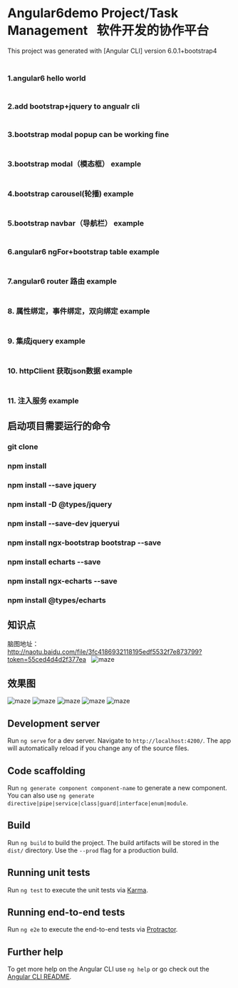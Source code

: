 # Angular6demo  Project/Task Management   软件开发的协作平台


This project was generated with [Angular CLI]  version 6.0.1+bootstrap4



 ### <br>1.angular6 hello world
 ### <br>2.add bootstrap+jquery to angualr cli
 ### <br>3.bootstrap modal popup can be working fine
 ### <br>3.bootstrap modal（模态框） example
 ### <br>4.bootstrap carousel(轮播) example
 ### <br>5.bootstrap navbar（导航栏） example
 ### <br>6.angular6 ngFor+bootstrap table example
 ### <br>7.angular6 router 路由 example
 ### <br>8. 属性绑定，事件绑定，双向绑定 example
 ### <br>9. 集成jquery  example
 ### <br>10. httpClient 获取json数据 example
 ### <br>11. 注入服务  example

 ##  启动项目需要运行的命令
 ### git clone 
 ### npm install 
 ### npm install --save jquery
 ### npm install -D @types/jquery
  ### npm install --save-dev jqueryui
  ### npm install ngx-bootstrap bootstrap --save 
  ### npm install echarts --save
  ### npm install ngx-echarts --save
  ### npm install @types/echarts 
 
 ##  知识点
   脑图地址： http://naotu.baidu.com/file/3fc4186932118195edf5532f7e873799?token=55ced4d4d2f377ea
   ![maze](https://github.com/bseayin/angular6demo/raw/master/img/angular6.png)
 ## 效果图
   ![maze](https://github.com/bseayin/angular6demo/raw/master/img/任务.png)
  ![maze](https://github.com/bseayin/angular6demo/raw/master/img/设置.png)
   ![maze](https://github.com/bseayin/angular6demo/raw/master/img/讨论.png)
   ![maze](https://github.com/bseayin/angular6demo/raw/master/img/angulardemo1.png)
   ![maze](https://github.com/bseayin/angular6demo/raw/master/img/angulardemo2.png)




## Development server

Run `ng serve` for a dev server. Navigate to `http://localhost:4200/`. The app will automatically reload if you change any of the source files.

## Code scaffolding

Run `ng generate component component-name` to generate a new component. You can also use `ng generate directive|pipe|service|class|guard|interface|enum|module`.

## Build

Run `ng build` to build the project. The build artifacts will be stored in the `dist/` directory. Use the `--prod` flag for a production build.

## Running unit tests

Run `ng test` to execute the unit tests via [Karma](https://karma-runner.github.io).

## Running end-to-end tests

Run `ng e2e` to execute the end-to-end tests via [Protractor](http://www.protractortest.org/).

## Further help

To get more help on the Angular CLI use `ng help` or go check out the [Angular CLI README](https://github.com/angular/angular-cli/blob/master/README.md).
